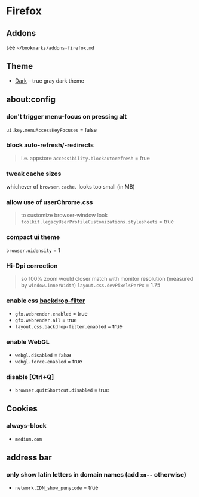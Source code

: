 # Firefox


## Addons
see `~/bookmarks/addons-firefox.md`


## Theme
- [Dark](https://addons.mozilla.org/en-US/firefox/addon/nicothin-dark-theme/) – true gray dark theme


## about:config

### don't trigger menu-focus on pressing alt
`ui.key.menuAccessKeyFocuses` = false

### block auto-refresh/-redirects
> i.e. appstore
`accessibility.blockautorefresh` = frue

### tweak cache sizes
whichever of `browser.cache.` looks too small (in MB)

### allow use of userChrome.css
> to customize browser-window look
`toolkit.legacyUserProfileCustomizations.stylesheets` = true

### compact ui theme
`browser.uidensity` = 1

### Hi-Dpi correction
> so 100% zoom would closer match with monitor resolution (measured by `window.innerWidth`)
`layout.css.devPixelsPerPx` = 1.75

### enable css [backdrop-filter](https://developer.mozilla.org/en-US/docs/Web/CSS/backdrop-filter#browser_compatibility)
- `gfx.webrender.enabled` = true
- `gfx.webrender.all` = true
- `layout.css.backdrop-filter.enabled` = true

### enable WebGL
- `webgl.disabled` = false
- `webgl.force-enabled` = true

### disable [Ctrl+Q]
- `browser.quitShortcut.disabled` = true


## Cookies

### always-block
- `medium.com`


## address bar

### only show latin letters in domain names (add `xn--` otherwise)
- `network.IDN_show_punycode` = true
